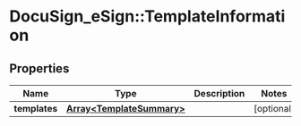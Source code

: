 # DocuSign_eSign::TemplateInformation

## Properties
Name | Type | Description | Notes
------------ | ------------- | ------------- | -------------
**templates** | [**Array&lt;TemplateSummary&gt;**](TemplateSummary.md) |  | [optional] 


